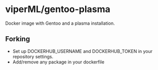 # viperML/gentoo-plasma

Docker image with Gentoo and a plasma installation.

## Forking

- Set up DOCKERHUB_USERNAME and DOCKERHUB_TOKEN in your repository settings.
- Add/remove any package in your dockerfile
